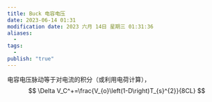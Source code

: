 ```yaml
---
title: Buck 电容电压
date: 2023-06-14 01:31
modification date: 2023 六月 14日 星期三 01:31:36
aliases:
  - 
tags:
  - 
publish: "true"
---
```


电容电压脉动等于对电流的积分（或利用电荷计算），
$$
\Delta V_C^+=\frac{V_{o}\left(1-D\right)T_{s}^{2}}{8CL}
$$
